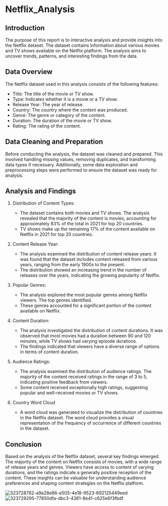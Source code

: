 # Netflix_Analysis
## Introduction
The purpose of this report is to interactive analysis and provide insights into the Netflix dataset. The dataset contains information about various movies and TV shows available on the Netflix platform. The analysis aims to uncover trends, patterns, and interesting findings from the data.

## Data Overview
The Netflix dataset used in this analysis consists of the following features:
- Title: The title of the movie or TV show.
- Type: Indicates whether it is a movie or a TV show.
- Release Year: The year of release.
- Country: The country where the content was produced.
- Genre: The genre or category of the content.
- Duration: The duration of the movie or TV show.
- Rating: The rating of the content.

## Data Cleaning and Preparation
Before conducting the analysis, the dataset was cleaned and prepared. This involved handling missing values, removing duplicates, and transforming data types if necessary. Additionally, some data exploration and preprocessing steps were performed to ensure the dataset was ready for analysis.

## Analysis and Findings
1. Distribution of Content Types:
   - The dataset contains both movies and TV shows. The analysis revealed that the majority of the content is movies, accounting for approximately 83% of the total in 2021 for top 20 countries.
   - TV shows make up the remaining 17% of the content available on Netflix in 2021 for top 20 countries.

2. Content Release Year:
   - The analysis examined the distribution of content release years. It was found that the dataset includes content released from various years, ranging from the early 1900s to the present.
   - The distribution showed an increasing trend in the number of releases over the years, indicating the growing popularity of Netflix.

3. Popular Genres:
   - The analysis explored the most popular genres among Netflix viewers. The top genres identified.
   - These genres accounted for a significant portion of the content available on Netflix.

4. Content Duration:
   - The analysis investigated the distribution of content durations. It was observed that most movies had a duration between 90 and 120 minutes, while TV shows had varying episode durations.
   - The findings indicated that viewers have a diverse range of options in terms of content duration.

5. Audience Ratings:
   - The analysis examined the distribution of audience ratings. The majority of the content received ratings in the range of 3 to 5, indicating positive feedback from viewers.
   - Some content received exceptionally high ratings, suggesting popular and well-received movies or TV shows.
6. Country Word Cloud
    - A word cloud was generated to visualize the distribution of countries in the Netflix dataset. The word cloud provides a visual representation of the frequency of occurrence of different countries in the dataset.
## Conclusion
Based on the analysis of the Netflix dataset, several key findings emerged. The majority of the content on Netflix consists of movies, with a wide range of release years and genres. Viewers have access to content of varying durations, and the ratings indicate a generally positive reception of the content. These insights can be valuable for understanding audience preferences and shaping content strategies on the Netflix platform.

![323728782-a9a28e86-e505-4e18-9523-692125449eed](https://github.com/PoonamSuthar/Netflix_Analysis/assets/118159315/1d65f89c-415a-4c42-8dae-d62e5dc68474)
![323729295-77850dfa-dbc3-4381-8e41-c625e6f3fbdf](https://github.com/PoonamSuthar/Netflix_Analysis/assets/118159315/33cc1a42-6caa-4e9b-96a3-825651d6e48a)

